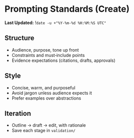 # Prompting Standards (Create)
**Last Updated:** !`date -u +"%Y-%m-%d %H:%M:%S UTC"`

## Structure
- Audience, purpose, tone up front
- Constraints and must‑include points
- Evidence expectations (citations, drafts, approvals)

## Style
- Concise, warm, and purposeful
- Avoid jargon unless audience expects it
- Prefer examples over abstractions

## Iteration
- Outline → draft → edit, with rationale
- Save each stage in `validation/`

